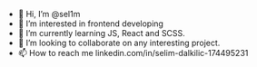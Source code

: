 - 👋 Hi, I’m @sel1m
- 👀 I’m interested in frontend developing
- 🌱 I’m currently learning JS, React and SCSS.
- 💞️ I’m looking to collaborate on any interesting project.
- 📫 How to reach me linkedin.com/in/selim-dalkilic-174495231

<!---
sel1m0/sel1m0 is a ✨ special ✨ repository because its `README.md` (this file) appears on your GitHub profile.
You can click the Preview link to take a look at your changes.
--->

